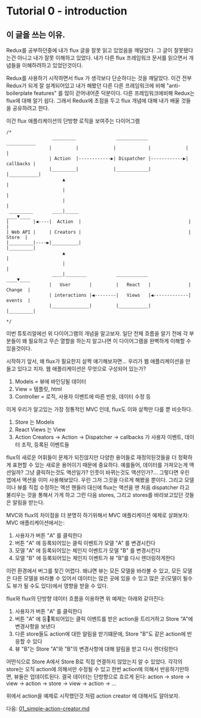 <!-- Tutorial 0 - introduction.js -->
# Tutorial 0 - introduction
<!-- 
Why this tutorial?
While trying to learn Redux, I realized that I had accumulated incorrect knowledge about flux through articles I read and personal experience. I don't mean that articles about flux are not well written but I just didn't grasp concepts correctly. In the end, I was just applying documentation of different flux frameworks (Reflux, Flummox, FB Flux) and trying to make them match with the theoretical concept I read about (actions / actions creators, store, dispatcher, etc).
Only when I started using Redux did I realize that flux is more simple than I thought. This is all thanks to Redux being very well designed and having removed a lot of "anti-boilerplate features" introduced by other frameworks I tried before. I now feel that Redux is a much better way to learn about flux than many other frameworks. That's why I want now to share with everyone, using my own words,
flux concepts that I am starting to grasp, focusing on the use of Redux.
-->

## 이 글을 쓰는 이유.
Redux를 공부하던중에 내가 flux 글을 잘못 읽고 있었음을 깨달았다. 그 글이 잘못됐다는건 아니고 내가 잘못 이해하고 있었다. 내가 다른 flux 프레임워크 문서를 읽으면서 개념들을 이해하려하고 있었던것이다.

Redux를 사용하기 시작하면서 flux 가 생각보다 단순하다는 것을 깨달았다. 이건 전부 Redux가 되게 잘 설계되어있고 내가 해봤던 다른 다른 프레임워크에 비해 "anti-boilerplate features" 를 많이 걷어내어준 덕분이다. 다른 프레임워크에비해 Redux는 flux에 대해 알기 쉽다. 그래서 Redux에 초점을 두고 flux 개념에 대해 내가 배울 것들을 공유하려고 한다.

<!-- You may have seen this diagram representing the famous unidirectional data flow of a flux application: -->

이건 flux 애플리케이션의 단방향 로직을 보여주는 다이어그램
```
/*
                 _________               ____________               ___________
                |         |             |            |             |           |
                | Action  |------------▶| Dispatcher |------------▶| callbacks |
                |_________|             |____________|             |___________|
                     ▲                                                   |
                     |                                                   |
                     |                                                   |
 _________       ____|_____                                          ____▼____
|         |◀----|  Action  |                                        |         |
| Web API |     | Creators |                                        |  Store  |
|_________|----▶|__________|                                        |_________|
                     ▲                                                   |
                     |                                                   |
                 ____|________           ____________                ____▼____
                |   User       |         |   React   |              | Change  |
                | interactions |◀--------|   Views   |◀-------------| events  |
                |______________|         |___________|              |_________|

*/
```

<!-- In this tutorial we'll gradually introduce you to concepts of the diagram above. But instead of trying to explain this complete diagram and the overall flow it describes, we'll take each piece separately and try to understand why it exists and what role it plays. In the end you'll see that this diagram makes perfect sense
once we understand each of its parts. -->

이번 튜토리얼에선 위 다이어그램의 개념을 알고보자.
일단 전체 흐름을 알기 전에 각 부분들이 왜 필요하고 무슨 열할을 하는지 알고나면 이 다이어그램을 완벽하게 이해할 수 있을것이다.

<!-- But before we start, let's talk a little bit about why flux exists and why we need it...
Let's pretend we're building a web application. What are all web applications made of?
1) Templates / html = View
2) Data that will populate our views = Models
3) Logic to retrieve data, glue all views together and to react accordingly to user events, data modifications, etc. = Controller -->

시작하기 앞서, 왜 flux가 필요한지 살짝 얘기해보자면...
우리가 웹 애플리케이션을 만들고 있다고 치자. 웹 애플리케이션은 무엇으로 구성되어 있는가?
1) Models = 뷰에 바인딩될 데이터
2) View = 템플릿, html
3) Controller = 로직, 사용자 이벤트에 따른 반응, 데이터 수정 등

<!-- This is the very classic MVC that we all know about. But it actually looks like concepts of flux, just expressed in a slightly different way:
- Models look like stores
- user events, data modifications and their handlers look like
  "action creators" -> action -> dispatcher -> callback
- Views look like React views (or anything else as far as flux is concerned) -->

이게 우리가 알고있는 가장 정통적인 MVC 인데, flux도 이와 살짝만 다를 뿐 비슷하다.
1) Store 는 Models
2) React Views 는 View
3) Action Creators -> Action -> Dispatcher -> callbacks 가 사용자 이벤트, 데이터 조작, 등록된 이벤트들

<!-- So is flux just a matter of new vocabulary? Not exactly. But vocabulary DOES matter, because by introducing these new terms we are now able to express more precisely things that were regrouped under various terminologies... For example, isn't a data fetch an action? Just like a click is also an action?
And a change in an input is an action too... Then we're all already used to issuing actions from our applications, we were just calling them differently. And instead of having handlers for those actions directly modify Models or Views, flux ensures all actions go first through something called a dispatcher, then through our stores, and finally all watchers of stores are notified. -->

flux의 새로운 어휘들이 문제가 되진않지만 다양한 용어들로 재정의된것들을 더 정확하게 표현할 수 있는 새로운 용어이기 때문에 중요하다. 예를들어, 데이터를 가져오는게 액션일까? 그냥 클릭하는것도 액션일가? 인풋이 바뀌는것도 액션인가?... 그렇다면 우린 앱에서 액션을 이미 사용해보았다. 우린 그저 그것을 다르게 해봤을 뿐이다. 그리고 모델이나 뷰를 직접 수정하는 액션 핸들러 대신에 flux는 액션을 맨 처음 dispatcher 라고 불리우는 것을 통해서 가게 하고 그런 다음 stores, 그리고 stores를 바라보고있던 것들은 알림을 받는다.

<!-- To get more clarity how MVC and flux differ, we'll take a classic use-case in an MVC application:
In a classic MVC application you could easily end up with:
1) User clicks on button "A"
2) A click handler on button "A" triggers a change on Model "A"
3) A change handler on Model "A" triggers a change on Model "B"
4) A change handler on Model "B" triggers a change on View "B" that re-renders itself -->

MVC와 flux의 차이점을 더 분명히 하기위해서 MVC 애플리케이션 예제로 살펴보자:
MVC 애플리케이션에서는:
1) 사용자가 버튼 "A" 를 클릭한다
2) 버튼 "A" 에 등록되어있는 클릭 이벤트가 모델 "A" 를 변경시킨다
3) 모델 "A" 에 등록되어있는 체인지 이벤트가 모델 "B" 를 변경시킨다
4) 모델 "B" 에 등록되어있는 체인지 이벤트가 뷰 "B"를 다시 렌더링하게한다

<!-- Finding the source of a bug in such an environment when something goes wrong can become quite challenging very quickly. This is because every View can watch every Model, and every Model can watch other Models, so
basically data can arrive from a lot of places and be changed by a lot of sources (any views or any models). -->

이런 환경에서 버그를 찾긴 어렵다. 왜냐면 뷰는 모든 모델을 바라볼 수 있고, 모든 모델은 다른 모델을 바라볼 수 있어서 데이터는 많은 곳에 있을 수 있고 많은 곳(모델이 될수도 뷰가 될 수도 있다)에서 영향을 받을 수 있다.

<!-- Whereas when using flux and its unidirectional data flow, the example above could become:
1) user clicks on button "A"
2) a handler on button "A" triggers an action that is dispatched and produces a change on Store "A"
3) since all other stores are also notified about the action, Store B can react to the same action too
4) View "B" gets notified by the change in Stores A and B, and re-renders -->

flux와 flux의 단방향 데이터 흐름을 이용하면 위 예제는 아래와 같아진다:
1) 사용자가 버튼 "A" 를 클릭한다
2) 버튼 "A" 에 등록되어있는 클릭 이벤트를 받은 action을 트리거하고 Store "A"에 변경사항을 보낸다
3) 다른 store들도 action에 대한 알림을 받기떄문에, Store "B"도 같은 action에 반응할 수 있다
4) 뷰 "B"는 Store "A"와 "B"의 변경사항에 대해 알림을 받고 다시 렌더링한다

<!-- See how we avoid directly linking Store A to Store B? Each store can only be modified by an action and nothing else. And once all stores have replied to an action, views can finally update. So in the end, data always flows in one way: action -> store -> view -> action -> store -> view -> action -> ... -->

어떤식으로 Store A에서 Store B로 직접 연결하지 않았는지 알 수 있었다. 각각의 store는 오직 action에 의해서만 수정될 수 있고 한번 action에 의해서 반응하기만하면, 뷰들은 업데이트된다. 결국 데이터는 단방향으로 흐르게 된다: action -> store -> view -> action -> store -> view -> action -> ...

<!-- Just as we started our use case above from an action, let's start our tutorial with actions and action creators. -->

위에서 action을 예제로 시작했던것 처럼 action creator 에 대해서도 알아보자.

<!-- Go to next tutorial: 01_simple-action-creator.js -->

다음: [01_simple-action-creator.md](./01_simple-action-creator.md)

